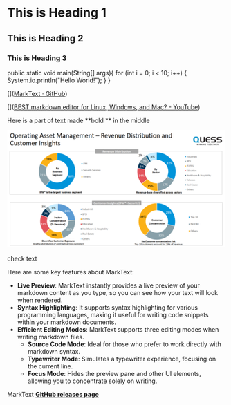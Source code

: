 # This is Heading 1

## This is Heading 2

### This is Heading 3

public static void main(String[] args){
    for (int i = 0; i < 10; i++) {
        System.io.println("Hello World!");
    }
}

[]([MarkText · GitHub](https://github.com/marktext))

[]([BEST markdown editor for Linux, Windows, and Mac? - YouTube](https://www.youtube.com/watch?v=GJGpBw4bWFk&t=304s&ab_channel=TechHut))



Here is a part of text made **bold ** in the middle



![Screenshot 2024-01-14 192046.png](https://raw.githubusercontent.com/hobbes09/BackendEngineering/main/2024/06/16-16-43-51-Screenshot%202024-01-14%20192046.png)



check text





Here are some key features about MarkText:

- **Live Preview**: MarkText instantly provides a live preview of your markdown content as you type, so you can see how your text will look when rendered.
- **Syntax Highlighting**: It supports syntax highlighting for various programming languages, making it useful for writing code snippets within your markdown documents.
- **Efficient Editing Modes**: MarkText supports three editing modes when writing markdown files.
  - **Source Code Mode**: Ideal for those who prefer to work directly with markdown syntax.
  - **Typewriter Mode**: Simulates a typewriter experience, focusing on the current line.
  - **Focus Mode**: Hides the preview pane and other UI elements, allowing you to concentrate solely on writing.







MarkText **[GitHub releases page](https://github.com/marktext/marktext/releases)**








